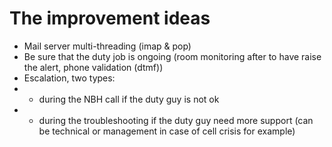 # The improvement ideas
* Mail server multi-threading (imap & pop)
* Be sure that the duty job is ongoing (room monitoring after to have raise the alert, phone validation (dtmf))
* Escalation, two types:
* * during the NBH call if the duty guy is not ok
* * during the troubleshooting if the duty guy need more support (can be technical or management in case of cell crisis for example)

